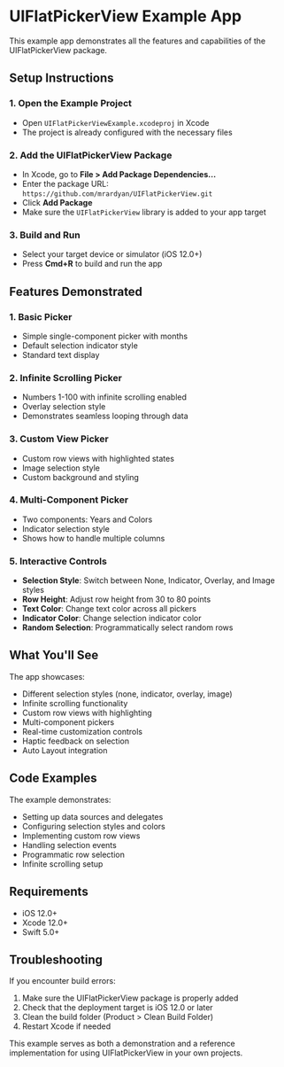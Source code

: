 # UIFlatPickerView Example App

This example app demonstrates all the features and capabilities of the UIFlatPickerView package.

## Setup Instructions

### 1. Open the Example Project
- Open `UIFlatPickerViewExample.xcodeproj` in Xcode
- The project is already configured with the necessary files

### 2. Add the UIFlatPickerView Package
- In Xcode, go to **File > Add Package Dependencies...**
- Enter the package URL: `https://github.com/mrardyan/UIFlatPickerView.git`
- Click **Add Package**
- Make sure the `UIFlatPickerView` library is added to your app target

### 3. Build and Run
- Select your target device or simulator (iOS 12.0+)
- Press **Cmd+R** to build and run the app

## Features Demonstrated

### 1. Basic Picker
- Simple single-component picker with months
- Default selection indicator style
- Standard text display

### 2. Infinite Scrolling Picker
- Numbers 1-100 with infinite scrolling enabled
- Overlay selection style
- Demonstrates seamless looping through data

### 3. Custom View Picker
- Custom row views with highlighted states
- Image selection style
- Custom background and styling

### 4. Multi-Component Picker
- Two components: Years and Colors
- Indicator selection style
- Shows how to handle multiple columns

### 5. Interactive Controls
- **Selection Style**: Switch between None, Indicator, Overlay, and Image styles
- **Row Height**: Adjust row height from 30 to 80 points
- **Text Color**: Change text color across all pickers
- **Indicator Color**: Change selection indicator color
- **Random Selection**: Programmatically select random rows

## What You'll See

The app showcases:
- Different selection styles (none, indicator, overlay, image)
- Infinite scrolling functionality
- Custom row views with highlighting
- Multi-component pickers
- Real-time customization controls
- Haptic feedback on selection
- Auto Layout integration

## Code Examples

The example demonstrates:
- Setting up data sources and delegates
- Configuring selection styles and colors
- Implementing custom row views
- Handling selection events
- Programmatic row selection
- Infinite scrolling setup

## Requirements

- iOS 12.0+
- Xcode 12.0+
- Swift 5.0+

## Troubleshooting

If you encounter build errors:
1. Make sure the UIFlatPickerView package is properly added
2. Check that the deployment target is iOS 12.0 or later
3. Clean the build folder (Product > Clean Build Folder)
4. Restart Xcode if needed

This example serves as both a demonstration and a reference implementation for using UIFlatPickerView in your own projects. 